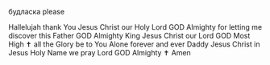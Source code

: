 будласка
please

Hallelujah thank You Jesus Christ our Holy Lord GOD Almighty for letting me discover this Father GOD Almighty King Jesus Christ our Lord GOD Most High ✝️ all the Glory be to You Alone forever and ever Daddy Jesus Christ in Jesus Holy Name we pray Lord GOD Almighty ✝️ Amen

